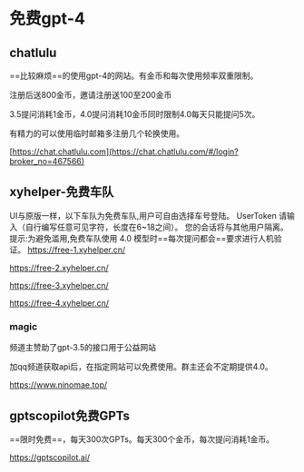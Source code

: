 # 免费gpt-4

## chatlulu

==比较麻烦==的使用gpt-4的网站。有金币和每次使用频率双重限制。

注册后送800金币，邀请注册送100至200金币

3.5提问消耗1金币，4.0提问消耗10金币同时限制4.0每天只能提问5次。

有精力的可以使用临时邮箱多注册几个轮换使用。

[https://chat.chatlulu.com](https://chat.chatlulu.com/#/login?broker_no=467566)

## xyhelper-免费车队

UI与原版一样，以下车队为免费车队,用户可自由选择车号登陆。 UserToken 请输入（自行编写任意可见字符，长度在6~18之间）。 您的会话将与其他用户隔离。
提示:为避免滥用,免费车队使用 4.0 模型时==每次提问都会==要求进行人机验证。
https://free-1.xyhelper.cn/

https://free-2.xyhelper.cn/

https://free-3.xyhelper.cn/

https://free-4.xyhelper.cn/

### magic

频道主赞助了gpt-3.5的接口用于公益网站

加qq频道获取api后，在指定网站可以免费使用。群主还会不定期提供4.0。

https://www.ninomae.top/

## gptscopilot免费GPTs

==限时免费==，每天300次GPTs。每天300个金币，每次提问消耗1金币。

https://gptscopilot.ai/